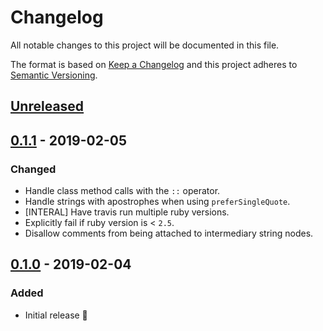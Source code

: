 # Changelog

All notable changes to this project will be documented in this file.

The format is based on [Keep a Changelog](http://keepachangelog.com/en/1.0.0/) and this project adheres to [Semantic Versioning](http://semver.org/spec/v2.0.0.html).

## [Unreleased]

## [0.1.1] - 2019-02-05
### Changed
- Handle class method calls with the `::` operator.
- Handle strings with apostrophes when using `preferSingleQuote`.
- [INTERAL] Have travis run multiple ruby versions.
- Explicitly fail if ruby version is < `2.5`.
- Disallow comments from being attached to intermediary string nodes.

## [0.1.0] - 2019-02-04
### Added
- Initial release 🎉

[Unreleased]: https://github.com/CultureHQ/add-to-calendar/compare/0.1.1...HEAD
[0.1.1]: https://github.com/CultureHQ/add-to-calendar/compare/v0.1.0...v0.1.1
[0.1.0]: https://github.com/CultureHQ/add-to-calendar/compare/61f675...v0.1.0
